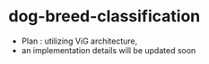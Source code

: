 # dog-breed-classification
- Plan : utilizing ViG architecture, 
- an implementation details will be updated soon
